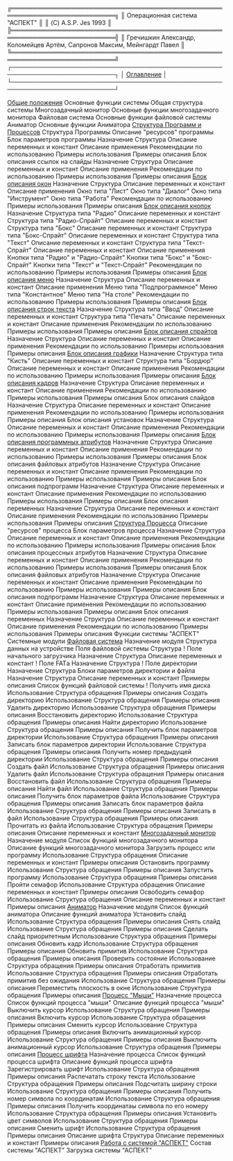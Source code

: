 ╔══════════════════════════════════════════════════════════════════════════╗
║			Операционная система "АСПЕКТ"			   ║
║ (C) A.S.P. Jes						      1993 ║
╠══════════════════════════════════════════════════════════════════════════╣
║ Гречишкин Александр, Коломейцев Артём, Сапронов Максим, Мейнгардт Павел  ║
╚══════════════════════════════════════════════════════════════════════════╝
┌──────────────────────────────────────────────────────────────────────────┐
│				[Оглавление](ASPOGL.DOC.txt)				   │
└──────────────────────────────────────────────────────────────────────────┘

[Общие положения](ASPBEG.DOC.txt)
Основные функции системы
  Общая структура системы
    Многозадачный монитор
      Основные функции многозадачного монитора
    Файловая система
      Основные функции файловой системы
    Аниматор
      Основные функции Аниматора
[Структура Программ и Процессов](ASPPRG.DOC.txt)
  Структура Программы
    Описание "ресурсов" программы
      Блок параметров программы
        Назначение
        Структура
        Описание переменных и констант
        Описание применения
        Рекомендации по использованию
        Примеры использования
        Примеры описания
      Блок описания ссылок на слайды
        Назначение
        Структура
        Описание переменных и констант
        Описание применения
        Рекомендации по использованию
        Примеры использования
        Примеры описания
      [Блок описания окон](ASPWIN.DOC.txt)
        Назначение
        Структура
        Описание переменных и констант
        Описание применения
          Окно типа "Лист"
          Окно типа "Диалог"
          Окно типа "Инструмент"
          Окно типа "Работа"
        Рекомендации по использованию
        Примеры использования
        Примеры описания
      [Блок описания кнопок](ASPBUT.DOC.txt)
        Назначение
        Структура типа "Радио"
          Описание переменных и констант
        Структура типа "Радио-Спрайт"
          Описание переменных и констант
        Структура типа "Бокс"
          Описание переменных и констант
        Структура типа "Бокс-Спрайт"
          Описание переменных и констант
        Структура типа "Текст"
          Описание переменных и констант
        Структура типа "Текст-Спрайт"
          Описание переменных и констант
        Описание применения
            Кнопки типа "Радио" и "Радио-Спрайт"
            Кнопки типа "Бокс" и "Бокс-Спрайт"
            Кнопки типа "Текст" и "Текст-Спрайт"
        Рекомендации по использованию
        Примеры использования
        Примеры описания
      [Блок описания меню](ASPMEN.DOC.txt)
        Назначение
        Структура
        Описание переменных и констант
        Описание применения
            Меню типа "Подпрограммное"
            Меню типа "Константное"
            Меню типа "На столе"
        Рекомендации по использованию
        Примеры использования
        Примеры описания
      [Блок описания строк текста](ASPTXT.DOC.txt)
        Назначение
          Структура типа "Ввод"
            Описание переменных и констант
          Структура типа "Печать"
            Описание переменных и констант
        Описание применения
        Рекомендации по использованию
        Примеры использования
        Примеры описания
      [Блок описания спрайтов](ASPGRF.DOC.txt)
        Назначение
        Структура
        Описание переменных и констант
        Описание применения
        Рекомендации по использованию
        Примеры использования
        Примеры описания
      [Блок описания графики](ASPGLB.DOC.txt)
        Назначение
          Структура типа "Кисть"
            Описание переменных и констант
          Структура типа "Бордюр"
            Описание переменных и констант
        Описание применения
        Рекомендации по использованию
        Примеры использования
        Примеры описания
      [Блок описания кадров](ASPSKU.DOC.txt)
        Назначение
        Структура
        Описание переменных и констант
        Описание применения
        Рекомендации по использованию
        Примеры использования
        Примеры описания
      Блок описания слайдов
        Назначение
        Структура
        Описание переменных и констант
        Описание применения
        Рекомендации по использованию
        Примеры использования
        Примеры описания
      Блок описания установок
        Назначение
        Структура
        Описание переменных и констант
        Описание применения
        Рекомендации по использованию
        Примеры использования
        Примеры описания
      [Блок описания программных атрибутов](ASPATR.DOC.txt)
        Назначение
        Структура
        Описание переменных и констант
        Описание применения
        Рекомендации по использованию
        Примеры использования
        Примеры описания
      Блок описания файловых атрибутов
        Назначение
        Структура
        Описание переменных и констант
        Описание применения
        Рекомендации по использованию
        Примеры использования
        Примеры описания
      Блок описания подпрограмм
        Назначение
        Структура
        Описание переменных и констант
        Описание применения
        Рекомендации по использованию
        Примеры использования
        Примеры описания
      Блок описания переменных
        Назначение
        Структура
        Описание переменных и констант
        Описание применения
        Рекомендации по использованию
        Примеры использования
        Примеры описания
  [Структура Процесса](ASPPRC.DOC.txt)
    Описание "ресурсов" процесса
      Блок параметров процесса
        Назначение
        Структура
        Описание переменных и констант
        Описание применения
        Рекомендации по использованию
        Примеры использования
        Примеры описания
      Блок описания процессных атрибутов
        Назначение
        Структура
        Описание переменных и констант
        Описание применения
        Рекомендации по использованию
        Примеры использования
        Примеры описания
      Блок описания файловых атрибутов
        Назначение
        Структура
        Описание переменных и констант
        Описание применения
        Рекомендации по использованию
        Примеры использования
        Примеры описания
      Блок описания подпрограмм
        Назначение
        Структура
        Описание переменных и констант
        Описание применения
        Рекомендации по использованию
        Примеры использования
        Примеры описания
      Блок описания переменных
        Назначение
        Структура
        Описание переменных и констант
        Описание применения
        Рекомендации по использованию
        Примеры использования
        Примеры описания
Функции системы "АСПЕКТ"
  Системные модули
    [Файловая система](ASPFIL.DOC.txt)
      Назначение модуля
      Структура данных на устройстве
      Поля файловой системы
      Структура
!      Поле начального загрузчика
        Назначение
        Структура
        Описание переменных и констант
!      Поле FATа
        Назначение
        Структура
!      Поле директории
        Назначение
        Структура
      Блоки параметров директории и файла
        Назначение
        Структура
        Описание переменных и констант
        Примеры описания
      Список функций файловой системы
!        Получить имя диска
          Использование
          Структура обращения
          Примеры описания
        Создать директорию
          Использование
          Структура обращения
          Примеры описания
        Удалить директорию
          Использование
          Структура обращения
          Примеры описания
        Восстановить директорию
          Использование
          Структура обращения
          Примеры описания
        Найти директорию
          Использование
          Структура обращения
          Примеры описания
        Получить блок параметров директории
          Использование
          Структура обращения
          Примеры описания
        Записать блок параметров директории
          Использование
          Структура обращения
          Примеры описания
        Получить номер предыдущей директории
          Использование
          Структура обращения
          Примеры описания
        Создать файл
          Использование
          Структура обращения
          Примеры описания
        Удалить файл
          Использование
          Структура обращения
          Примеры описания
        Восстановить файл
          Использование
          Структура обращения
          Примеры описания
        Найти файл
          Использование
          Структура обращения
          Примеры описания
        Получить блок параметров файла
          Использование
          Структура обращения
          Примеры описания
        Записать блок параметров файла
          Использование
          Структура обращения
          Примеры описания
        Записать в файл
          Использование
          Структура обращения
          Примеры описания
        Прочитать из файла
          Использование
          Структура обращения
          Примеры описания
          Описание переменных и констант
[Многозадачный монитор](ASPMUL.DOC.txt)
  Назначение модуля
    Список функций многозадачного монитора
    Описание функций многозадачного монитора
      Загрузить процесс или программу
        Использование
        Структура обращения
        Описание переменных и констант
        Примеры описания
      Остановить программу
        Использование
        Структура обращения
        Примеры описания
      Запустить программу
        Использование
        Структура обращения
        Примеры описания
      Пройти семафор
        Использование
        Структура обращения
        Описание переменных и констант
        Примеры описания
      Освободить семафор
        Использование
        Структура обращения
        Описание переменных и констант
        Примеры описания
[Аниматор](ASPANI.DOC.txt)
  Назначение модуля
    Список функций аниматора
    Описание функций аниматора
      Установить слайд
        Использование
        Структура обращения
        Примеры описания
      Снять слайд
        Использование
        Структура обращения
        Примеры описания
      Сделать слайд приоритетным
        Использование
        Структура обращения
        Примеры описания
      Обновить кадр
        Использование
        Структура обращения
        Примеры описания
      Обновить примитив
        Использование
        Структура обращения
        Примеры описания
      Проверить состояние
        Использование
        Структура обращения
        Примеры описания
      Отработать примитив
        Использование
        Структура обращения
        Примеры описания
      Отработать примитив без ожидания
        Использование
        Структура обращения
        Примеры описания
      Переместить плоскость в окне
        Использование
        Структура обращения
        Примеры описания
[Процесс "Мыши"](ASPMOU.DOC.txt)
  Назначение процесса
    Список функций процесса "мыши"
    Описание функций процесса "мыши"
      Выключить курсор
        Использование
        Структура обращения
        Примеры описания
      Включить курсор
        Использование
        Структура обращения
        Примеры описания
      Сменить  курсор
        Использование
        Структура обращения
        Примеры описания
      Включить анимационный курсор
        Использование
        Структура обращения
        Примеры описания
      Выключить анимационный курсор
        Использование
        Структура обращения
        Примеры описания
[Процесс шрифта](ASPFON.DOC.txt)
  Назначение процесса
    Список функций процесса шрифта
    Описание функций процесса шрифта
      Зарегистрировать шрифт
        Использование
        Структура обращения
        Примеры описания
      Распечатать строку текста
        Использование
        Структура обращения
        Примеры описания
      Подсчитать ширину строки
        Использование
        Структура обращения
        Примеры описания
      Получить номер символа по координатам
        Использование
        Структура обращения
        Примеры описания
      Получить координатаы символа по его номеру
        Использование
        Структура обращения
        Примеры описания
      Установить цвет символов
        Использование
        Структура обращения
        Примеры описания
      Сменить шрифт
        Использование
        Структура обращения
        Примеры описания
    Описание шрифта
      Структура
      Описание переменных и констант
      Примеры описания
[Работа с системой "АСПЕКТ"](ASPEND.DOC.txt)
Состав системы "АСПЕКТ"
Загрузка системы "АСПЕКТ"
